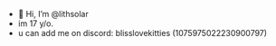 - 👋 Hi, I’m @lithsolar
- im 17 y/o.
- u can add me on discord: blisslovekitties (1075975022230900797)

<!---
lithsolar/lithsolar is a ✨ special ✨ repository because its `README.md` (this file) appears on your GitHub profile.
You can click the Preview link to take a look at your changes.
--->
